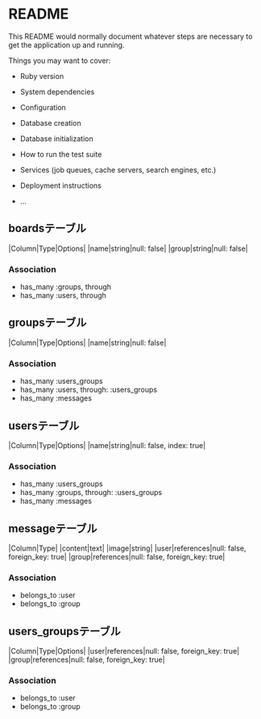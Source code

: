 # README

This README would normally document whatever steps are necessary to get the
application up and running.

Things you may want to cover:

* Ruby version

* System dependencies

* Configuration

* Database creation

* Database initialization

* How to run the test suite

* Services (job queues, cache servers, search engines, etc.)

* Deployment instructions

* ...

## boardsテーブル
|Column|Type|Options|
|name|string|null: false|
|group|string|null: false|

### Association
- has_many :groups, through
- has_many :users, through



## groupsテーブル
|Column|Type|Options|
|name|string|null: false|

### Association
- has_many :users_groups
- has_many :users, through:  :users_groups
- has_many :messages



## usersテーブル
|Column|Type|Options|
|name|string|null: false, index: true|

### Association
- has_many :users_groups
- has_many :groups, through:  :users_groups
- has_many :messages



## messageテーブル
|Column|Type|
|content|text|
|image|string|
|user|references|null: false, foreign_key: true|
|group|references|null: false, foreign_key: true|


### Association
- belongs_to :user
- belongs_to :group



## users_groupsテーブル
|Column|Type|Options|
|user|references|null: false, foreign_key: true|
|group|references|null: false, foreign_key: true|

### Association
- belongs_to :user
- belongs_to :group
